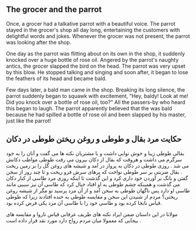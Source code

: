 ## The grocer and the parrot

Once, a grocer had a talkative parrot with a beautiful voice. The parrot stayed in the grocer's shop all day long, entertaining the customers with delightful words and jokes. Whenever the grocer was not present, the parrot was looking after the shop. 

One day as the parrot was flitting about on its own in the shop, it suddenly knocked over a huge bottle of rose oil. Angered by the parrot's naughty antics, the grocer slapped the bird on the head. The parrot was very upset by this blow. He stopped talking and singing and soon after, it began to lose the feathers of its head and became bald.

Few days later, a bald man came in the shop. Breaking its long silence, the parrot suddenly began to squawk with excitement, "Hey, baldy! Look at me! Did you knock over a bottle of rose oil, too?" All the passers-by who heard this began to laugh. The parrot apparently believed that the was bald because he had spilled a bottle of rose oil and been slapped by his master, just like the parrot!


## حکایت مرد بقال و طوطی و روغن ریختن طوطی در دکان 

بقالی طوطی زیبا و خوش نوایی داشت و با مشتریان نکته ها می گفت و آنان را به خود سرگرم می داشت و هروقت که بقال از دکان بیرون می رفت طوطی مواظب دکانش می شد . 
روزی طوطی در دکان به پرواز در آمد و شیشه های روغن گل را بر زمین ریخت . بقال ضربتی بر سر طوطی نواخت که پرهای سرش فرو ریخت و تا چند روز از سخن گفتن و بانگ بر آوردن خود داری کرد و این گذشت تا اینکه روزی مرد طاسی از کنار دکان می گذشت و همینکه چشم طوطی به او اقتاد خیال کرد که طاسی آن نیز سببی مانند طاسی او دارد پس ناگهان طوطی به سخن آمد و از آن مرد پرسید تو مگر از شیشه روغن ریختی؟ مردم از شنیدن این سخن و مقایسه طوطی به خنده افتادند زیرا که طوطی قیاس نابجا کرده بود و طاسی خود را با طاسی آن مرد یکی فرض کرده بود.

مولانا در این داستان ضمن ایراد نکته های ظریف عرفانی قیاس ناروا و مقایسه های بیجایی که معمولا میان مردم رواج دارد مورد نقد قرار داده است .
